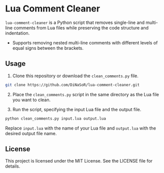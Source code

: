 # Lua Comment Cleaner

`lua-comment-cleaner` is a Python script that removes single-line and multi-line comments from Lua files while preserving the code structure and indentation.
- Supports removing nested multi-line comments with different levels of equal signs between the brackets.


## Usage

1. Clone this repository or download the `clean_comments.py` file.

```bash
git clone https://github.com/DiNaSoR/lua-comment-cleaner.git
```

2. Place the `clean_comments.py` script in the same directory as the Lua file you want to clean.

3. Run the script, specifying the input Lua file and the output file.

```bash
python clean_comments.py input.lua output.lua
```

Replace `input.lua` with the name of your Lua file and `output.lua` with the desired output file name.

## License

This project is licensed under the MIT License. See the LICENSE file for details.
